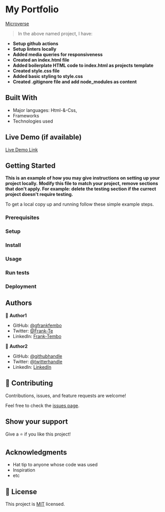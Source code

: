 # My Portfolio

[Microverse](https://img.shields.io/badge/Microverse-blueviolet)

>In the above named project, I have:

- **Setup github actions**
- **Setup linters locally**
- **Added media queries for responsiveness**
- **Created an index.html file**
- **Added boilerplate HTML code to index.html as projects**
  **template**
- **Created style.css file**
- **Added basic styling to style.css**
- **Created .gitignore file and add node_modules as content**

## Built With

- Major languages: Html-&-Css,
- Frameworks
- Technologies used

## Live Demo (if available)

[Live Demo Link](https://livedemo.com)

## Getting Started

**This is an example of how you may give instructions on setting up your project locally.**
**Modify this file to match your project, remove sections that don't apply. For example: delete the testing section if the currect project doesn't require testing.**

To get a local copy up and running follow these simple example steps.

### Prerequisites

### Setup

### Install

### Usage

### Run tests

### Deployment

## Authors

👤 **Author1**

- GitHub: [@gfrankfembo](https://github.com/frankfembo)
- Twitter: [@Frank-Te](https://twitter.com/frankte147)
- LinkedIn: [Frank-Tembo](https://linkedin.com/in/frank-tembo)

👤 **Author2**

- GitHub: [@githubhandle](https://github.com/githubhandle)
- Twitter: [@twitterhandle](https://twitter.com/twitterhandle)
- LinkedIn: [LinkedIn](https://linkedin.com/in/linkedinhandle)

## 🤝 Contributing

Contributions, issues, and feature requests are welcome!

Feel free to check the [issues page](../../issues/).

## Show your support

Give a ⭐️ if you like this project!

## Acknowledgments

- Hat tip to anyone whose code was used
- Inspiration
- etc

## 📝 License

This project is [MIT](./MIT.md) licensed.
